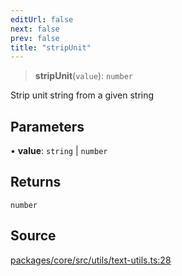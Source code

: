 ```yaml
---
editUrl: false
next: false
prev: false
title: "stripUnit"
---
```


> **stripUnit**(`value`): `number`

Strip unit string from a given string

## Parameters

• **value**: `string` \| `number`

## Returns

`number`

## Source

[packages/core/src/utils/text-utils.ts:28](https://github.com/dgmjs/dgmjs/blob/main/packages/core/src/utils/text-utils.ts#L28)
